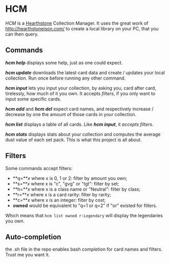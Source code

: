 # HCM

*HCM* is a [Hearthstone](http://us.battle.net/hearthstone/en/)
 Collection Manager. It uses the great work of
 http://hearthstonejson.com/ to create a local library on your PC, that
 you can then query.


## Commands

***hcm help*** displays some help, just as one could expect.

***hcm update*** downloads the latest card data and create / updates your
  local collection. Run once before running any other command.

***hcm input*** lets you input your collection, by asking you, card after
  card, tirelessly, how much of it you own. It accepts *filters*, if you
  only want to input some specific cards.

***hcm add*** and ***hcm del*** expect card names, and respectively increase
  / decrease by one the amount of those cards in your collection.

***hcm list*** displays a table of all cards. Like ***hcm input***, it
  *accepts filters*.

***hcm stats*** displays stats about your collection and computes the
  average dust value of each set pack. This is what this project is all
  about.


## Filters

Some commands accept filters:

* **q=***x* where x is 0, 1 or 2: filter by amount you own;
* **s=***x* where x is "c", "gvg" or "tgt": filter by set;
* **h=***x* where x is a class name or "Neutral": filter by class;
* **r=***x* where x is a card rarity: filter by rarity;
* **c=***x* where x is an integer: filter by cost;
* **owned** would be equivalent to "q=1 or q=2" if "or" existed for filters.

Which means that `hcm list owned r:Legendary` will display the
legendaries you own.


## Auto-completion

the .sh file in the repo enables bash completion for card names and
filters. Trust me you want it.
